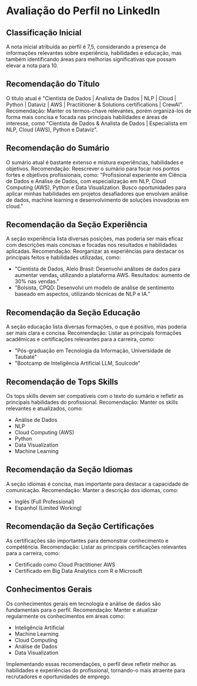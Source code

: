 # Avaliação do Perfil no LinkedIn

## Classificação Inicial
A nota inicial atribuída ao perfil é 7,5, considerando a presença de informações relevantes sobre experiência, habilidades e educação, mas também identificando áreas para melhorias significativas que possam elevar a nota para 10.

## Recomendação do Título
O título atual é "Cientista de Dados | Analista de Dados | NLP | Cloud | Python | Dataviz | AWS | Practiitioner & Solutions certifications | CrewAI". 
Recomendação: Manter os termos-chave relevantes, porém organizá-los de forma mais concisa e focada nas principais habilidades e áreas de interesse, como "Cientista de Dados & Analista de Dados | Especialista em NLP, Cloud (AWS), Python e Dataviz".

## Recomendação do Sumário
O sumário atual é bastante extenso e mistura experiências, habilidades e objetivos. 
Recomendação: Reescrever o sumário para focar nos pontos fortes e objetivos profissionais, como:
"Profissional experiente em Ciência de Dados e Análise de Dados, com especialização em NLP, Cloud Computing (AWS), Python e Data Visualization. Busco oportunidades para aplicar minhas habilidades em projetos desafiadores que envolvam análise de dados, machine learning e desenvolvimento de soluções inovadoras em cloud."

## Recomendação da Seção Experiência
A seção experiência lista diversas posições, mas poderia ser mais eficaz com descrições mais concisas e focadas nos resultados e habilidades aplicadas. 
Recomendação: Reorganizar as experiências para destacar os principais feitos e habilidades utilizadas, como:
- "Cientista de Dados, Alelo Brasil: Desenvolvi análises de dados para aumentar vendas, utilizando a plataforma AWS. Resultados: aumento de 30% nas vendas."
- "Bolsista, CPQD: Desenvolvi um modelo de análise de sentimento baseado em aspectos, utilizando técnicas de NLP e IA."

## Recomendação da Seção Educação
A seção educação lista diversas formações, o que é positivo, mas poderia ser mais clara e concisa. 
Recomendação: Listar as principais formações acadêmicas e certificações relevantes para a carreira, como:
- "Pós-graduação em Tecnologia da Informação, Universidade de Taubaté"
- "Bootcamp de Inteligência Artificial LLM, Soulcode"

## Recomendação de Tops Skills
Os tops skills devem ser compatíveis com o texto do sumário e refletir as principais habilidades do profissional. 
Recomendação: Manter os skills relevantes e atualizados, como:
- Análise de Dados
- NLP
- Cloud Computing (AWS)
- Python
- Data Visualization
- Machine Learning

## Recomendação da Seção Idiomas
A seção idiomas é concisa, mas importante para destacar a capacidade de comunicação. 
Recomendação: Manter a descrição dos idiomas, como:
- Inglês (Full Professional)
- Espanhol (Limited Working)

## Recomendação da Seção Certificações
As certificações são importantes para demonstrar conhecimento e compétência. 
Recomendação: Listar as principais certificações relevantes para a carreira, como:
- Certificado como Cloud Practitioner AWS
- Certificado em Big Data Analytics com R e Microsoft

## Conhecimentos Gerais
Os conhecimentos gerais em tecnologia e análise de dados são fundamentais para o perfil. 
Recomendação: Manter e atualizar regularmente os conhecimentos em áreas como:
- Inteligência Artificial
- Machine Learning
- Cloud Computing
- Análise de Dados
- Data Visualization

Implementando essas recomendações, o perfil deve refletir melhor as habilidades e experiências do profissional, tornando-o mais atraente para recrutadores e oportunidades de emprego.